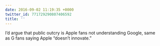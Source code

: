 ```yaml
---
date: 2016-09-02 11:19:35 +0000
twitter_id: 771729290807406592
title: ''
---
```


<!-- Tweet at https://twitter.com/statuses/771728892147208192 is either deleted or protected. -->

I’d argue that public outcry is Apple fans not understanding Google, same as G fans saying Apple “doesn’t innovate.”
